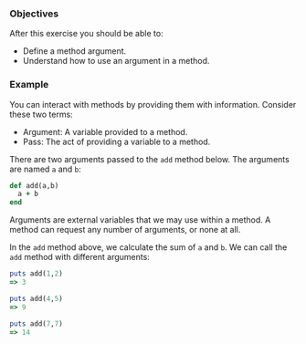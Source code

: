 <!-- { ids:[56], language:'Ruby', type:'workshop', order: 2, name:'Method Arguments', description:'Learn what an argument is, how to name it, and how to use it in a method.' }-->

### Objectives

After this exercise you should be able to:

- Define a method argument.
- Understand how to use an argument in a method.

### Example

You can interact with methods by providing them with information. Consider these two terms:

- Argument: A variable provided to a method.
- Pass: The act of providing a variable to a method.

There are two arguments passed to the `add` method below. The arguments are named `a` and `b`:

```ruby
def add(a,b)
  a + b
end
```

Arguments are external variables that we may use within a method. A method can request any number of arguments, or none at all.

In the `add` method above, we calculate the sum of `a` and `b`. We can call the `add` method with different arguments:

```ruby
puts add(1,2)
=> 3

puts add(4,5)
=> 9

puts add(7,7)
=> 14
```
